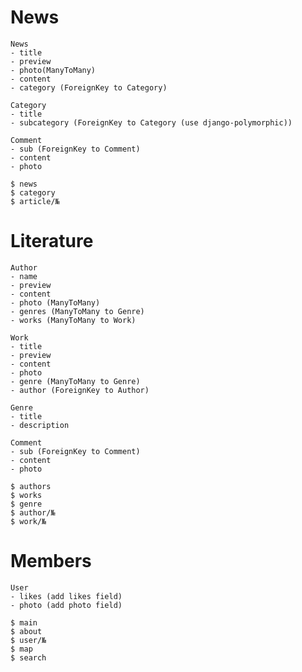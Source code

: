 # News

	News
	- title
	- preview
	- photo(ManyToMany)
	- content
	- category (ForeignKey to Category)

	Category
	- title
	- subcategory (ForeignKey to Category (use django-polymorphic))

	Comment
	- sub (ForeignKey to Comment)
	- content
	- photo

	$ news
	$ category
	$ article/№

# Literature

	Author
	- name
	- preview
	- content
	- photo (ManyToMany)
	- genres (ManyToMany to Genre)
	- works (ManyToMany to Work)

	Work
	- title
	- preview
	- content
	- photo
	- genre (ManyToMany to Genre)
	- author (ForeignKey to Author)

	Genre
	- title
	- description

	Comment
	- sub (ForeignKey to Comment)
	- content
	- photo

	$ authors
	$ works
	$ genre
	$ author/№
	$ work/№

# Members

	User
	- likes (add likes field)
	- photo (add photo field)

	$ main
	$ about
	$ user/№
	$ map
	$ search